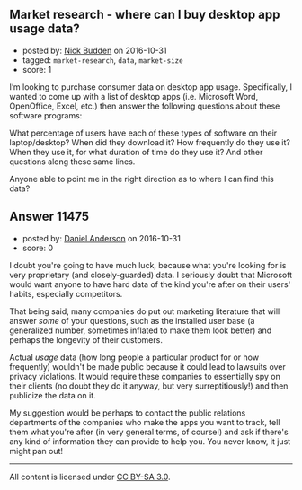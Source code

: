 ## Market research - where can I buy desktop app usage data?

- posted by: [Nick Budden](https://stackexchange.com/users/384366/nick-budden) on 2016-10-31
- tagged: `market-research`, `data`, `market-size`
- score: 1

I’m looking to purchase consumer data on desktop app usage. Specifically, I wanted to come up with a list of desktop apps (i.e. Microsoft Word, OpenOffice, Excel, etc.) then answer the following questions about these software programs:

What percentage of users have each of these types of software on their laptop/desktop?
When did they download it?
How frequently do they use it?
When they use it, for what duration of time do they use it?
And other questions along these same lines.

Anyone able to point me in the right direction as to where I can find this data?


## Answer 11475

- posted by: [Daniel Anderson](https://stackexchange.com/users/8398759/daniel-anderson) on 2016-10-31
- score: 0

I doubt you're going to have much luck, because what you're looking for is very proprietary (and closely-guarded) data.  I seriously doubt that Microsoft would want anyone to have hard data of the kind you're after on their users' habits, especially competitors.

That being said, many companies do put out marketing literature that will answer *some* of your questions, such as the installed user base (a generalized number, sometimes inflated to make them look better) and perhaps the longevity of their customers.  

Actual *usage* data (how long people a particular product for or how frequently) wouldn't be made public because it could lead to lawsuits over privacy violations.  It would require these companies to essentially spy on their clients (no doubt they do it anyway, but very surreptitiously!) and then publicize the data on it.

My suggestion would be perhaps to contact the public relations departments of the companies who make the apps you want to track, tell them what you're after (in very general terms, of course!) and ask if there's any kind of information they can provide to help you.  You never know, it just might pan out!



---

All content is licensed under [CC BY-SA 3.0](https://creativecommons.org/licenses/by-sa/3.0/).
